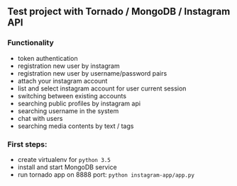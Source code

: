 ## Test project with Tornado / MongoDB / Instagram API

### Functionality

- token authentication
- registration new user by instagram
- registration new user by username/password pairs
- attach your instagram account
- list and select instagram account for user current session
- switching between existing accounts
- searching public profiles by instagram api
- searching username in the system
- chat with users
- searching media contents by text / tags


### First steps:

- create virtualenv for `python 3.5`
- install and start MongoDB service
- run tornado app on 8888 port: ``` python instagram-app/app.py ```